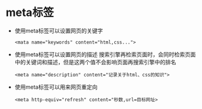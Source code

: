 # meta标签
* 使用meta标签可以设置网页的关键字
  ~~~
  <mata name="keywords" content="html,css...">
  ~~~
* 使用meta标签可以设置网页的描述
  搜索引擎再检索页面时，会同时检索页面中的关键词和描述，但是这两个值不会影响页面再搜索引擎中的排名
  ~~~
  <meta name="description" content="记录关于html、css的知识">
  ~~~
* 使用meta标签可以用来网页重定向
  ~~~
  <meta http-equiv="refresh" content="秒数,url=目标网址>
  ~~~

